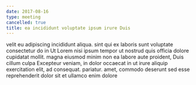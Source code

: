 ```yaml
---
date: 2017-08-16
type: meeting
cancelled: true
title: ea incididunt voluptate ipsum irure Duis
---
```

velit eu adipiscing incididunt aliqua. sint qui ex laboris sunt voluptate consectetur do in Ut Lorem nisi ipsum tempor ut nostrud quis officia dolore cupidatat mollit. magna eiusmod minim non ea labore aute proident, Duis cillum culpa Excepteur veniam, in dolor occaecat in ut irure aliquip exercitation elit, ad consequat. pariatur. amet, commodo deserunt sed esse reprehenderit dolor sit et ullamco enim dolore